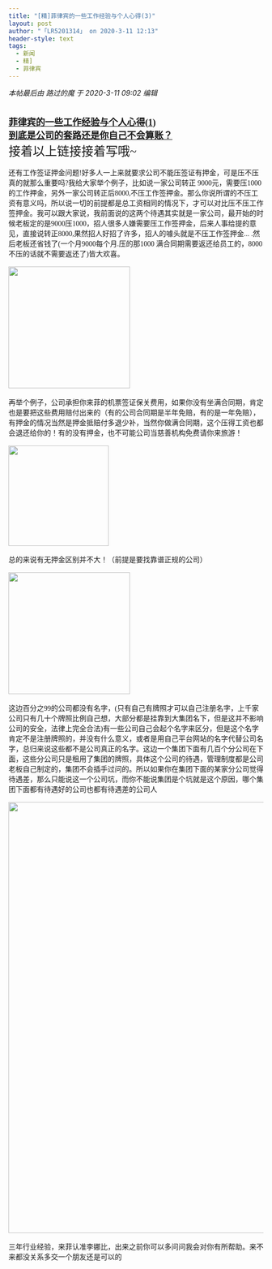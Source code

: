 ```yaml
---
title: "[精]菲律宾的一些工作经验与个人心得(3)"
layout: post
author: "「LR5201314」 on 2020-3-11 12:13"
header-style: text
tags:
  - 新闻
  - 精]
  - 菲律宾
---
```


<head></head>
<body>
 <i class="pstatus"> 本帖最后由 路过的魔 于 2020-3-11 09:02 编辑 </i>
 <br> 
 <br> 
 <div align="left"> 
  <div align="left"> 
   <br> 
   <div align="left"> 
    <font face="微软雅黑"><font size="4"><strong><a href="https://bbs.boniu123.cc/thread-575405-1-1.html" target="_blank">菲律宾的一些工作经验与个人心得(1)</a></strong></font></font> 
   </div> 
   <div align="left"> 
    <font face="微软雅黑"><a href="https://bbs.boniu123.cc/thread-576046-1-1.html" target="_blank"><font size="4"><strong>到底是公司的套路还是你自己不会算账？</strong></font></a></font> 
   </div> 
  </div> 
  <div align="left"> 
   <font face="微软雅黑"><font size="5">接着以上链接接着写哦~</font></font> 
  </div> 
  <div align="left"> 
   <font face="微软雅黑"><font size="3"><font style="font-size:10.5pt"><br> </font></font></font> 
  </div> 
  <div align="left"> 
   <font face="微软雅黑"><font size="3"><font style="font-size:10.5pt">还有工作签证押金问题!好多人一上来就要求公司不能压签证有押金，可是压不压真的就那么重要吗?我给大家举个例子，比如说一家公司转正 9000元，需要压1000的工作押金，另外一家公司转正后8000,不压工作签押金。那么你说所谓的不压工资有意义吗，所以说一切的前提都是总工资相同的情况下，才可以对比压不压工作签押金。我可以跟大家说，我前面说的这两个待遇其实就是一家公司，最开始的时候老板定的是9000压1000，招人很多人嫌需要压工作签押金，后来人事给提的意见，直接说转正8000,果然招人好招了许多，招人的噱头就是不压工作签押金... .然后老板还省钱了(一个月9000每个月.压的那1000 满合同期需要返还给员工的，8000不压的话就不需要返还了)皆大欢喜。</font></font></font> 
  </div> 
  <div align="left"> 
   <font face="微软雅黑"><font size="3"><font style="font-size:10.5pt"><br> </font></font></font> 
  </div> 
  <div align="left"> 
   <ignore_js_op> 
    <img aid="1340490" src="https://bbs.boniu123.cc/data/attachment/forum/202003/10/140131dzxxl27o8c2ywsd1.png" zoomfile="data/attachment/forum/202003/10/140131dzxxl27o8c2ywsd1.png" file="data/attachment/forum/202003/10/140131dzxxl27o8c2ywsd1.png" width="240" inpost="1"> 
    <div class="tip tip_4 aimg_tip" id="aimg_1340490_menu" style="position: absolute; display: none" disautofocus="true"> 
     <div class="xs0"> 
      <p><strong>204455znqllamoqelalmnn.png</strong> <em class="xg1">(4.73 KB, 下载次数: 0)</em></p> 
      <p> <a href="forum.php?mod=attachment&amp;aid=MTM0MDQ5MHxhZTJiM2EwNXwxNTgzOTAzNDMzfDB8NTc3NDYw&amp;nothumb=yes" target="_blank">下载附件</a> &nbsp;<a href="javascript:;" onclick="showWindow(this.id, this.getAttribute('url'), 'get', 0);" id="savephoto_1340490" url="home.php?mod=spacecp&amp;ac=album&amp;op=saveforumphoto&amp;aid=1340490&amp;handlekey=savephoto_1340490">保存到相册</a> </p> 
      <p class="xg1 y"><span title="2020-3-10 14:01">昨天&nbsp;14:01</span> 上传</p> 
     </div> 
     <div class="tip_horn"></div> 
    </div> 
   </ignore_js_op> 
   <br> 
  </div> 
  <br> 
  <div align="left"> 
   <font face="微软雅黑"><font size="3"><font style="font-size:10.5pt">再举个例子，公司承担你来菲的机票签证保关费用，如果你没有坐满合同期，肯定也是要把这些费用赔付出来的（有的公司合同期是半年免赔，有的是一年免赔），有押金的情况当然是押金抵赔付多退少补，当然你做满合同期，这个压得工资也都会退还给你的！有的没有押金，也不可能公司当慈善机构免费请你来旅游！</font></font></font> 
  </div> 
  <div align="left"> 
   <font face="微软雅黑"><font size="3"><font style="font-size:10.5pt"><br> </font></font></font> 
  </div> 
  <div align="left"> 
   <font face="微软雅黑"><font size="3"><font style="font-size:10.5pt"> 
      <ignore_js_op> 
       <img aid="1340491" src="https://bbs.boniu123.cc/data/attachment/forum/202003/10/140159pzgozjiirzzri8eo.png" zoomfile="data/attachment/forum/202003/10/140159pzgozjiirzzri8eo.png" file="data/attachment/forum/202003/10/140159pzgozjiirzzri8eo.png" width="198" inpost="1"> 
       <div class="tip tip_4 aimg_tip" id="aimg_1340491_menu" style="position: absolute; display: none" disautofocus="true"> 
        <div class="xs0"> 
         <p><strong>204459uep6mmhdeplvxa65.png</strong> <em class="xg1">(10.75 KB, 下载次数: 0)</em></p> 
         <p> <a href="forum.php?mod=attachment&amp;aid=MTM0MDQ5MXxmZmQ2MjVlOXwxNTgzOTAzNDMzfDB8NTc3NDYw&amp;nothumb=yes" target="_blank">下载附件</a> &nbsp;<a href="javascript:;" onclick="showWindow(this.id, this.getAttribute('url'), 'get', 0);" id="savephoto_1340491" url="home.php?mod=spacecp&amp;ac=album&amp;op=saveforumphoto&amp;aid=1340491&amp;handlekey=savephoto_1340491">保存到相册</a> </p> 
         <p class="xg1 y"><span title="2020-3-10 14:01">昨天&nbsp;14:01</span> 上传</p> 
        </div> 
        <div class="tip_horn"></div> 
       </div> 
      </ignore_js_op> </font></font></font> 
  </div> 
  <div align="left"> 
   <font face="微软雅黑"><font size="3"><font style="font-size:10.5pt"><br> </font></font></font> 
  </div> 
  <div align="left"> 
   <font face="微软雅黑"><font size="3"><font style="font-size:10.5pt">总的来说有无押金区别并不大！（前提是要找靠谱正规的公司）</font></font></font> 
  </div> 
  <div align="left"> 
   <font face="微软雅黑"><font size="3"><font style="font-size:10.5pt"><br> </font></font></font> 
  </div> 
  <div align="left"> 
   <ignore_js_op> 
    <img aid="1340489" src="https://bbs.boniu123.cc/data/attachment/forum/202003/10/140113wkz1qkyxbb1yg3yg.png" zoomfile="data/attachment/forum/202003/10/140113wkz1qkyxbb1yg3yg.png" file="data/attachment/forum/202003/10/140113wkz1qkyxbb1yg3yg.png" width="240" inpost="1"> 
    <div class="tip tip_4 aimg_tip" id="aimg_1340489_menu" style="position: absolute; display: none" disautofocus="true"> 
     <div class="xs0"> 
      <p><strong>204453cseb5ucfbbs6necq.png</strong> <em class="xg1">(86.63 KB, 下载次数: 0)</em></p> 
      <p> <a href="forum.php?mod=attachment&amp;aid=MTM0MDQ4OXxjOTEwYmZkMXwxNTgzOTAzNDMzfDB8NTc3NDYw&amp;nothumb=yes" target="_blank">下载附件</a> &nbsp;<a href="javascript:;" onclick="showWindow(this.id, this.getAttribute('url'), 'get', 0);" id="savephoto_1340489" url="home.php?mod=spacecp&amp;ac=album&amp;op=saveforumphoto&amp;aid=1340489&amp;handlekey=savephoto_1340489">保存到相册</a> </p> 
      <p class="xg1 y"><span title="2020-3-10 14:01">昨天&nbsp;14:01</span> 上传</p> 
     </div> 
     <div class="tip_horn"></div> 
    </div> 
   </ignore_js_op> 
   <br> 
  </div> 
  <br> 
  <div align="left"> 
   <font face="微软雅黑"><font size="3"><font style="font-size:10.5pt"> </font></font></font> 
  </div> 
  <div align="left"> 
   <font face="微软雅黑"><font size="3"><font style="font-size:10.5pt">这边百分之99的公司都没有名字，(只有自己有牌照才可以自己注册名字，上千家公司只有几十个牌照比例自己想，大部分都是挂靠到大集团名下，但是这并不影响公司的安全，法律上完全合法)有一些公司自己会起个名字来区分，但是这个名字肯定不是注册牌照的，并没有什么意义，或者是用自己平台网站的名字代替公司名字，总归来说这些都不是公司真正的名字。这边一个集团下面有几百个分公司在下面，这些分公司只是租用了集团的牌照，具体这个公司的待遇，管理制度都是公司老板自己制定的，集团不会插手过问的。所以如果你在集团下面的某家分公司觉得待遇差，那么只能说这一个公司坑，而你不能说集团是个坑就是这个原因，哪个集团下面都有待遇好的公司也都有待遇差的公司人</font></font></font> 
  </div> 
  <div align="left"> 
   <font face="微软雅黑"><font size="3"><font style="font-size:10.5pt"><br> </font></font></font> 
  </div> 
  <div align="left"> 
   <font face="微软雅黑"><font size="3"><font style="font-size:10.5pt"> 
      <ignore_js_op> 
       <img aid="1340492" src="https://bbs.boniu123.cc/data/attachment/forum/202003/10/140225d1co4foxixo1uhoi.jpg" zoomfile="data/attachment/forum/202003/10/140225d1co4foxixo1uhoi.jpg" file="data/attachment/forum/202003/10/140225d1co4foxixo1uhoi.jpg" width="850" inpost="1"> 
       <div class="tip tip_4 aimg_tip" id="aimg_1340492_menu" style="position: absolute; display: none" disautofocus="true"> 
        <div class="xs0"> 
         <p><strong>87391949_193258751951425_5320997268906573824_n.jpg</strong> <em class="xg1">(47.92 KB, 下载次数: 0)</em></p> 
         <p> <a href="forum.php?mod=attachment&amp;aid=MTM0MDQ5MnxmMjc2YjBkNXwxNTgzOTAzNDMzfDB8NTc3NDYw&amp;nothumb=yes" target="_blank">下载附件</a> &nbsp;<a href="javascript:;" onclick="showWindow(this.id, this.getAttribute('url'), 'get', 0);" id="savephoto_1340492" url="home.php?mod=spacecp&amp;ac=album&amp;op=saveforumphoto&amp;aid=1340492&amp;handlekey=savephoto_1340492">保存到相册</a> </p> 
         <p class="xg1 y"><span title="2020-3-10 14:02">昨天&nbsp;14:02</span> 上传</p> 
        </div> 
        <div class="tip_horn"></div> 
       </div> 
      </ignore_js_op> </font></font></font> 
  </div> 
  <div align="left"> 
   <font face="微软雅黑"><font size="3"><font style="font-size:10.5pt"><br> </font></font></font> 
  </div> 
  <div align="left"> 
   <font face="微软雅黑"><font size="3"><font style="font-size:10.5pt"> </font></font></font> 
  </div> 
  <div align="left"> 
   <font face="微软雅黑"><font size="3"><font style="font-size:10.5pt">三年行业经验，来菲认准李娜比，出来之前你可以多问问我会对你有所帮助。来不来都没关系多交一个朋友还是可以的</font></font></font> 
  </div> 
  <br> 
 </div>
</body>


